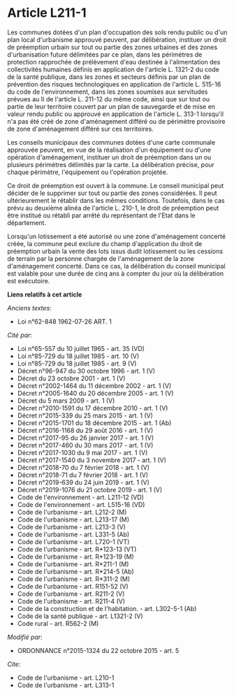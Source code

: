 # Article L211-1

Les communes dotées d'un plan d'occupation des sols rendu public ou d'un plan local d'urbanisme approuvé peuvent, par
délibération, instituer un droit de préemption urbain sur tout ou partie des zones urbaines et des zones d'urbanisation
future délimitées par ce plan, dans les périmètres de protection rapprochée de prélèvement d'eau destinée à l'alimentation
des collectivités humaines définis en application de l'article L. 1321-2 du code de la santé publique, dans les zones et
secteurs définis par un plan de prévention des risques technologiques en application de l'article L. 515-16 du code de
l'environnement, dans les zones soumises aux servitudes prévues au II de l'article L. 211-12 du même code, ainsi que sur tout
ou partie de leur territoire couvert par un plan de sauvegarde et de mise en valeur rendu public ou approuvé en application
de l'article L. 313-1 lorsqu'il n'a pas été créé de zone d'aménagement différé ou de périmètre provisoire de zone
d'aménagement différé sur ces territoires. 

Les conseils municipaux des communes dotées d'une carte communale approuvée peuvent, en vue de la réalisation d'un équipement
ou d'une opération d'aménagement, instituer un droit de préemption dans un ou plusieurs périmètres délimités par la carte. La
délibération précise, pour chaque périmètre, l'équipement ou l'opération projetée. 

Ce droit de préemption est ouvert à la commune. Le conseil municipal peut décider de le supprimer sur tout ou partie des
zones considérées. Il peut ultérieurement le rétablir dans les mêmes conditions. Toutefois, dans le cas prévu au deuxième
alinéa de l'article L. 210-1, le droit de préemption peut être institué ou rétabli par arrêté du représentant de l'Etat dans
le département. 

Lorsqu'un lotissement a été autorisé ou une zone d'aménagement concerté créée, la commune peut exclure du champ d'application
du droit de préemption urbain la vente des lots issus dudit lotissement ou les cessions de terrain par la personne chargée de
l'aménagement de la zone d'aménagement concerté. Dans ce cas, la délibération du conseil municipal est valable pour une durée
de cinq ans à compter du jour où la délibération est exécutoire.

**Liens relatifs à cet article**

_Anciens textes_:

  - Loi n°62-848 1962-07-26 ART. 1

_Cité par_:

  - Loi n°65-557 du 10 juillet 1965 - art. 35 (VD)
  - Loi n°85-729 du 18 juillet 1985 - art. 10 (V)
  - Loi n°85-729 du 18 juillet 1985 - art. 9 (V)
  - Décret n°96-947 du 30 octobre 1996 - art. 1 (V)
  - Décret du 23 octobre 2001 - art. 1 (V)
  - Décret n°2002-1464 du 11 décembre 2002 - art. 1 (V)
  - Décret n°2005-1640 du 20 décembre 2005 - art. 1 (V)
  - Décret du 5 mars 2009 - art. 1 (V)
  - Décret n°2010-1591 du 17 décembre 2010 - art. 1 (V)
  - Décret n°2015-339 du 25 mars 2015 - art. 1 (V)
  - Décret n°2015-1701 du 18 décembre 2015 - art. 1 (Ab)
  - Décret n°2016-1168 du 29 août 2016 - art. 1 (V)
  - Décret n°2017-95 du 26 janvier 2017 - art. 1 (V)
  - Décret n°2017-460 du 30 mars 2017 - art. 1 (V)
  - Décret n°2017-1030 du 9 mai 2017 - art. 1 (V)
  - Décret n°2017-1540 du 3 novembre 2017 - art. 1 (V)
  - Décret n°2018-70 du 7 février 2018 - art. 1 (V)
  - Décret n°2018-71 du 7 février 2018 - art. 1 (V)
  - Décret n°2019-639 du 24 juin 2019 - art. 1 (V)
  - Décret n°2019-1076 du 21 octobre 2019 - art. 1 (V)
  - Code de l'environnement - art. L211-12 (VD)
  - Code de l'environnement - art. L515-16 (VD)
  - Code de l'urbanisme - art. L212-2 (M)
  - Code de l'urbanisme - art. L213-17 (M)
  - Code de l'urbanisme - art. L213-3 (V)
  - Code de l'urbanisme - art. L331-5 (Ab)
  - Code de l'urbanisme - art. L720-1 (VT)
  - Code de l'urbanisme - art. R*123-13 (VT)
  - Code de l'urbanisme - art. R*123-19 (M)
  - Code de l'urbanisme - art. R*211-1 (M)
  - Code de l'urbanisme - art. R*214-5 (Ab)
  - Code de l'urbanisme - art. R*311-2 (M)
  - Code de l'urbanisme - art. R151-52 (V)
  - Code de l'urbanisme - art. R211-2 (V)
  - Code de l'urbanisme - art. R211-4 (V)
  - Code de la construction et de l'habitation. - art. L302-5-1 (Ab)
  - Code de la santé publique - art. L1321-2 (V)
  - Code rural - art. R562-2 (M)

_Modifié par_:

  - ORDONNANCE n°2015-1324 du 22 octobre 2015 - art. 5

_Cite_:

  - Code de l'urbanisme - art. L210-1
  - Code de l'urbanisme - art. L313-1
